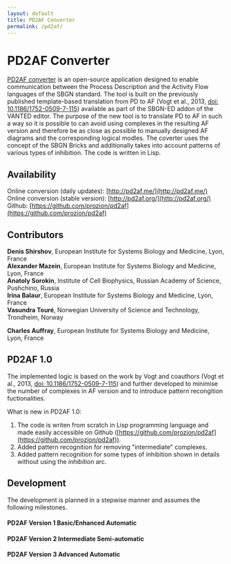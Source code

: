 ```yaml
---
layout: default
title: PD2AF Converter
permalink: /pd2af/
---
```


# PD2AF Converter

[PD2AF converter](http://pd2af.me/) is an open-source application designed to enable communication between the Process Description and the Activity Flow languages of the SBGN standard. The tool is built on the previously published template-based translation from PD to AF (Vogt et al., 2013, [doi: 10.1186/1752-0509-7-115](https://doi.org/10.1186/1752-0509-7-115)) available as part of the SBGN-ED addon of the VANTED editor. The purpose of the new tool is to translate PD to AF in such a way so it is possible to can avoid using complexes in the resulting AF version and therefore be as close as possible to manually designed AF diagrams and the corresponding logical modles. The coverter uses the concept of the SBGN Bricks and additionally takes into account patterns of various types of inhibition. The code is written in Lisp.

## Availability

Online conversion (daily updates): [http://pd2af.me/](http://pd2af.me/)  
Online conversion (stable version): [http://pd2af.org/](http://pd2af.org/)  
Github: [https://github.com/prozion/pd2af](https://github.com/prozion/pd2af)  

<!-- The translation fuctuionality is implemented in Newt Editor.-->

## Contributors

**Denis Shirshov**, European Institute for Systems Biology and Medicine, Lyon, France  
**Alexander Mazein**, European Institute for Systems Biology and Medicine, Lyon, France  
**Anatoly Sorokin**, Institute of Cell Biophysics, Russian Academy of Science, Pushchino, Russia  
**Irina Balaur**, European Institute for Systems Biology and Medicine, Lyon, France  
**Vasundra Touré**, Norwegian University of Science and Technology, Trondheim, Norway  
<!--**Ugur Dogrusoz**, Bilkent University, Ankara, Turkey  -->
**Charles Auffray**, European Institute for Systems Biology and Medicine, Lyon, France  

## PD2AF 1.0

The implemented logic is based on the work by Vogt and coauthors (Vogt et al., 2013, [doi: 10.1186/1752-0509-7-115](https://doi.org/10.1186/1752-0509-7-115)) and further developed to minimise the number of complexes in AF version and to introduce pattern recongition fuctionalities.

What is new in PD2AF 1.0:
1. The code is writen from scratch in Lisp programming language and made easily accessible on Github ([https://github.com/prozion/pd2af](https://github.com/prozion/pd2af)).
1. Added pattern recognition for removing "intermediate" complexes.
1. Added pattern recognition for some types of inhibition shown in details without using the _inhibition_ arc.

## Development

The development is planned in a stepwise manner and assumes the following milestones.

#### PD2AF Version 1 Basic/Enhanced Automatic 

#### PD2AF Version 2 Intermediate Semi-automatic

#### PD2AF Version 3 Advanced Automatic

